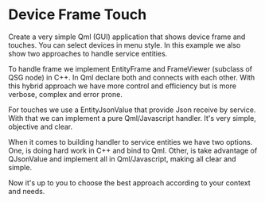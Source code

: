 # Device Frame Touch

Create a very simple Qml (GUI) application that shows device frame and touches.
You can select devices in menu style.
In this example we also show two approaches to handle service entities.

To handle frame we implement EntityFrame and FrameViewer (subclass of QSG node)
in C++. In Qml declare both and connects with each other. With this hybrid approach we have more
control and efficiency but is more verbose, complex and error prone.

For touches we use a EntityJsonValue that provide Json receive by service. With that we can implement
a pure Qml/Javascript handler. It's very simple, objective and clear.

When it comes to building handler to service entities we have two options. One, is doing hard work in
C++ and bind to Qml. Other, is take advantage of QJsonValue and implement all in Qml/Javascript,
making all clear and simple.

Now it's up to you to choose the best approach according to your context and needs.
